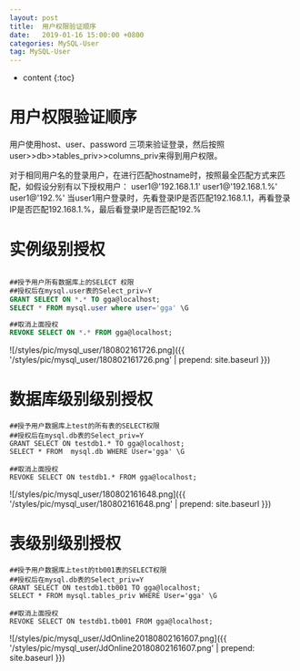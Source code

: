 ```yaml
---
layout: post
title:  用户权限验证顺序
date:   2019-01-16 15:00:00 +0800
categories: MySQL-User
tag: MySQL-User
---
```


* content
{:toc}

用户权限验证顺序
====================================
用户使用host、user、password 三项来验证登录，然后按照user>>db>>tables_priv>>columns_priv来得到用户权限。


对于相同用户名的登录用户，在进行匹配hostname时，按照最全匹配方式来匹配，如假设分别有以下授权用户：
user1@'192.168.1.1'
user1@'192.168.1.%'
user1@'192.%'
当user1用户登录时，先看登录IP是否匹配192.168.1.1，再看登录IP是否匹配192.168.1.%，最后看登录IP是否匹配192.%


实例级别授权
====================================
```sql

##授予用户所有数据库上的SELECT 权限
##授权后在mysql.user表的Select_priv=Y
GRANT SELECT ON *.* TO gga@localhost;
SELECT * FROM mysql.user where user='gga' \G

##取消上面授权
REVOKE SELECT ON *.* FROM gga@localhost;

```
![/styles/pic/mysql_user/180802161726.png]({{ '/styles/pic/mysql_user/180802161726.png' | prepend: site.baseurl  }})



数据库级别级别授权
====================================
```
##授予用户数据库上test的所有表的SELECT权限
##授权后在mysql.db表的Select_priv=Y
GRANT SELECT ON testdb1.* TO gga@localhost;
SELECT * FROM  mysql.db WHERE User='gga' \G

##取消上面授权
REVOKE SELECT ON testdb1.* FROM gga@localhost;

```
![/styles/pic/mysql_user/180802161648.png]({{ '/styles/pic/mysql_user/180802161648.png' | prepend: site.baseurl  }})

表级别级别授权
====================================
```
##授予用户数据库上test的tb001表的SELECT权限
##授权后在mysql.db表的Select_priv=Y
GRANT SELECT ON testdb1.tb001 TO gga@localhost;
SELECT * FROM mysql.tables_priv WHERE User='gga' \G

##取消上面授权
REVOKE SELECT ON testdb1.tb001 FROM gga@localhost;

```

![/styles/pic/mysql_user/JdOnline20180802161607.png]({{ '/styles/pic/mysql_user/JdOnline20180802161607.png' | prepend: site.baseurl  }})